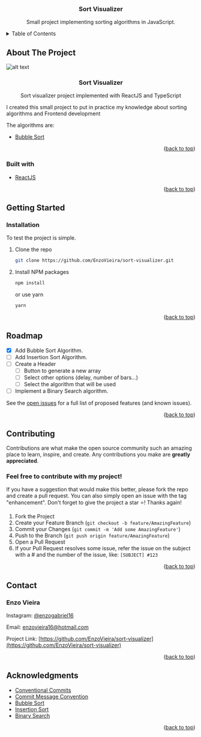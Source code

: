 <div align="center" id="top">
  <h3 align="center">Sort Visualizer</h3>

  <p align="center">
    Small project implementing sorting algorithms in JavaScript.
  </p>
</div>

<!-- TABLE OF CONTENTS -->
<details>
  <summary>Table of Contents</summary>
  <ol>
    <li>
      <a href="#about-the-project">About The Project</a>
      <ul>
        <li><a href="#built-with">Built With</a></li>
      </ul>
    </li>
    <li>
      <a href="#getting-started">Getting Started</a>
      <ul>
        <li><a href="#installation">Installation</a></li>
      </ul>
    </li>
    <li><a href="#roadmap">Roadmap</a></li>
    <li><a href="#contributing">Contributing</a></li>
    <li><a href="#contact">Contact</a></li>
    <li><a href="#acknowledgments">Acknowledgments</a></li>
  </ol>
</details>

<!-- ABOUT THE PROJECT -->

## About The Project

<!-- PROJECT GIF -->

![alt text](images/BubbleSort.gif)

<div align="center">
  <h3 align="center">Sort Visualizer</h3>

  <p align="center">
    Sort visualizer project implemented with ReactJS and TypeScript
  </p>
</div>

I created this small project to put in practice my knowledge about sorting algorithms and Frontend development

The algorithms are:

- [Bubble Sort](https://www.programiz.com/dsa/bubble-sort)

<p align="right">(<a href="#top">back to top</a>)</p>

### Built with

- [ReactJS](https://reactjs.org/)

<p align="right">(<a href="#top">back to top</a>)</p>

## Getting Started

### Installation

To test the project is simple.

1. Clone the repo
   ```sh
   git clone https://github.com/EnzoVieira/sort-visualizer.git
   ```
2. Install NPM packages
   ```sh
   npm install
   ```
   or use yarn
   ```sh
   yarn
   ```

<p align="right">(<a href="#top">back to top</a>)</p>

<!-- ROADMAP -->

## Roadmap

- [x] Add Bubble Sort Algorithm.
- [ ] Add Insertion Sort Algorithm.
- [ ] Create a Header
  - [ ] Button to generate a new array
  - [ ] Select other options (delay, number of bars...)
  - [ ] Select the algorithm that will be used
- [ ] Implement a Binary Search algorithm.

See the [open issues](https://github.com/EnzoVieira/sort-visualizer/issues) for a full list of proposed features (and known issues).

<p align="right">(<a href="#top">back to top</a>)</p>

<!-- CONTRIBUTING -->

## Contributing

Contributions are what make the open source community such an amazing place to learn, inspire, and create. Any contributions you make are **greatly appreciated**.

### Feel free to contribute with my project!

If you have a suggestion that would make this better, please fork the repo and create a pull request. You can also simply open an issue with the tag "enhancement".
Don't forget to give the project a star ⭐️! Thanks again!

1. Fork the Project
2. Create your Feature Branch (`git checkout -b feature/AmazingFeature`)
3. Commit your Changes (`git commit -m 'Add some AmazingFeature'`)
4. Push to the Branch (`git push origin feature/AmazingFeature`)
5. Open a Pull Request
6. If your Pull Request resolves some issue, refer the issue on the subject with a # and the number of the issue, like: `[SUBJECT] #123`

<p align="right">(<a href="#top">back to top</a>)</p>

<!-- ACKNOWLEDGMENTS -->

<!-- CONTACT -->

## Contact

### Enzo Vieira

Instagram: [@enzogabriel16](https://www.instagram.com/enzogabriel16/)

Email: enzovieira16@hotmail.com

Project Link: [https://github.com/EnzoVieira/sort-visualizer](https://github.com/EnzoVieira/sort-visualizer)

<p align="right">(<a href="#top">back to top</a>)</p>

<!-- ACKNOWLEDGMENTS -->

## Acknowledgments

- [Conventional Commits](https://gist.github.com/julienbourdeau/e605e4b8b47da97c249a0f72598529c8)
- [Commit Message Convention](https://gist.github.com/julienbourdeau/e605e4b8b47da97c249a0f72598529c8)
- [Bubble Sort](https://www.programiz.com/dsa/bubble-sort)
- [Insertion Sort](https://www.programiz.com/dsa/insertion-sort)
- [Binary Search](https://www.programiz.com/dsa/binary-search)

<p align="right">(<a href="#top">back to top</a>)</p>
